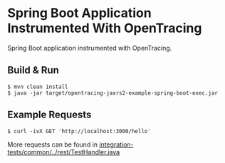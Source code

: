 # Spring Boot Application Instrumented With OpenTracing

Spring Boot application instrumented with OpenTracing.

## Build & Run
```shell
$ mvn clean install
$ java -jar target/opentracing-jaxrs2-example-spring-boot-exec.jar
```

## Example Requests
```shell
$ curl -ivX GET 'http://localhost:3000/hello'
```

More requests can be found in [integration-tests/common/../rest/TestHandler.java](../../integration-tests/common/src/main/java/io/opentracing/contrib/jaxrs/itest/common/rest/TestHandler.java)

